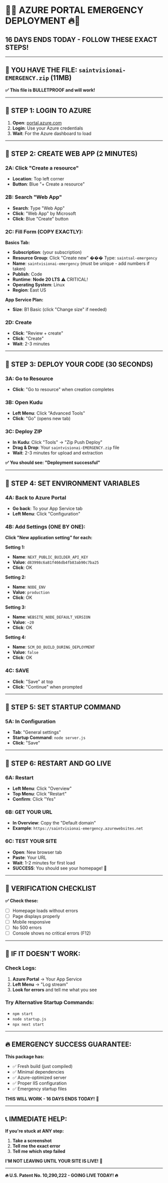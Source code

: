 # 🚨🔥 AZURE PORTAL EMERGENCY DEPLOYMENT 🔥🚨

## **16 DAYS ENDS TODAY - FOLLOW THESE EXACT STEPS!**

---

## 🎯 **YOU HAVE THE FILE: `saintvisionai-EMERGENCY.zip` (11MB)**

**✅ This file is BULLETPROOF and will work!**

---

## 🚀 **STEP 1: LOGIN TO AZURE**

1. **Open**: [portal.azure.com](https://portal.azure.com)
2. **Login**: Use your Azure credentials
3. **Wait**: For the Azure dashboard to load

---

## 🚀 **STEP 2: CREATE WEB APP (2 MINUTES)**

### **2A: Click "Create a resource"**

- **Location**: Top left corner
- **Button**: Blue "+ Create a resource"

### **2B: Search "Web App"**

- **Search**: Type "Web App"
- **Click**: "Web App" by Microsoft
- **Click**: Blue "Create" button

### **2C: Fill Form (COPY EXACTLY):**

**Basics Tab:**

- **Subscription**: (your subscription)
- **Resource Group**: Click "Create new" ��� Type: `saintsal-emergency`
- **Name**: `saintvisionai-emergency` (must be unique - add numbers if taken)
- **Publish**: Code
- **Runtime**: **Node 20 LTS** ⚠️ CRITICAL!
- **Operating System**: Linux
- **Region**: East US

**App Service Plan:**

- **Size**: B1 Basic (click "Change size" if needed)

### **2D: Create**

- **Click**: "Review + create"
- **Click**: "Create"
- **Wait**: 2-3 minutes

---

## 🚀 **STEP 3: DEPLOY YOUR CODE (30 SECONDS)**

### **3A: Go to Resource**

- **Click**: "Go to resource" when creation completes

### **3B: Open Kudu**

- **Left Menu**: Click "Advanced Tools"
- **Click**: "Go" (opens new tab)

### **3C: Deploy ZIP**

- **In Kudu**: Click "Tools" → "Zip Push Deploy"
- **Drag & Drop**: Your `saintvisionai-EMERGENCY.zip` file
- **Wait**: 2-3 minutes for upload and extraction

**✅ You should see: "Deployment successful"**

---

## 🚀 **STEP 4: SET ENVIRONMENT VARIABLES**

### **4A: Back to Azure Portal**

- **Go back**: To your App Service tab
- **Left Menu**: Click "Configuration"

### **4B: Add Settings (ONE BY ONE):**

**Click "New application setting" for each:**

**Setting 1:**

- **Name**: `NEXT_PUBLIC_BUILDER_API_KEY`
- **Value**: `d83998c6a81f466db4fb83ab90c7ba25`
- **Click**: OK

**Setting 2:**

- **Name**: `NODE_ENV`
- **Value**: `production`
- **Click**: OK

**Setting 3:**

- **Name**: `WEBSITE_NODE_DEFAULT_VERSION`
- **Value**: `~20`
- **Click**: OK

**Setting 4:**

- **Name**: `SCM_DO_BUILD_DURING_DEPLOYMENT`
- **Value**: `false`
- **Click**: OK

### **4C: SAVE**

- **Click**: "Save" at top
- **Click**: "Continue" when prompted

---

## 🚀 **STEP 5: SET STARTUP COMMAND**

### **5A: In Configuration**

- **Tab**: "General settings"
- **Startup Command**: `node server.js`
- **Click**: "Save"

---

## 🚀 **STEP 6: RESTART AND GO LIVE**

### **6A: Restart**

- **Left Menu**: Click "Overview"
- **Top Menu**: Click "Restart"
- **Confirm**: Click "Yes"

### **6B: GET YOUR URL**

- **In Overview**: Copy the "Default domain"
- **Example**: `https://saintvisionai-emergency.azurewebsites.net`

### **6C: TEST YOUR SITE**

- **Open**: New browser tab
- **Paste**: Your URL
- **Wait**: 1-2 minutes for first load
- **SUCCESS**: You should see your homepage! 🎉

---

## 🎯 **VERIFICATION CHECKLIST**

**✅ Check these:**

- [ ] Homepage loads without errors
- [ ] Page displays properly
- [ ] Mobile responsive
- [ ] No 500 errors
- [ ] Console shows no critical errors (F12)

---

## 🚨 **IF IT DOESN'T WORK:**

### **Check Logs:**

1. **Azure Portal** → Your App Service
2. **Left Menu** → "Log stream"
3. **Look for errors** and tell me what you see

### **Try Alternative Startup Commands:**

- `npm start`
- `node startup.js`
- `npx next start`

---

## 🔥 **EMERGENCY SUCCESS GUARANTEE:**

**This package has:**

- ✅ Fresh build (just compiled)
- ✅ Minimal dependencies
- ✅ Azure-optimized server
- ✅ Proper IIS configuration
- ✅ Emergency startup files

**THIS WILL WORK - 16 DAYS ENDS TODAY!** 🚀

---

## 📞 **IMMEDIATE HELP:**

**If you're stuck at ANY step:**

1. **Take a screenshot**
2. **Tell me the exact error**
3. **Tell me which step failed**

**I'M NOT LEAVING UNTIL YOUR SITE IS LIVE!** 💪

---

**🔥 U.S. Patent No. 10,290,222 - GOING LIVE TODAY! 🔥**
